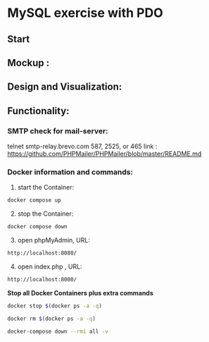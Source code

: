 # MySQL exercise with PDO

## Start

## Mockup :

## Design and Visualization:

## Functionality:




### SMTP check for mail-server:
telnet smtp-relay.brevo.com 587, 2525, or 465
link :
https://github.com/PHPMailer/PHPMailer/blob/master/README.md

### Docker information and commands:

1. start the Container:

```bash
docker compose up
```

2. stop the Container:

```bash
docker compose down
```

3. open phpMyAdmin, URL:

```bash
http://localhost:8080/
```

4. open index.php , URL:

```bash
http://localhost:8000/
```

**Stop all Docker Containers plus extra commands**

```bash
docker stop $(docker ps -a -q)
```

```bash
docker rm $(docker ps -a -q)
```

```bash
docker-compose down --rmi all -v
```

